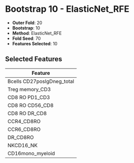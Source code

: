 # Bootstrap 10 - ElasticNet_RFE

- **Outer Fold**: 20
- **Bootstrap**: 10
- **Method**: ElasticNet_RFE
- **Fold Seed**: 70
- **Features Selected**: 10

## Selected Features

| Feature |
|---------|
| Bcells CD27posIgDneg_total |
| Treg memory_CD3 |
| CD8 RO PD1_CD3 |
| CD8 RO CD56_CD8 |
| CD8 RO DR_CD8 |
| CCR4_CD8RO |
| CCR6_CD8RO |
| DR_CD8RO |
| NKCD16_NK |
| CD16mono_myeloid |
